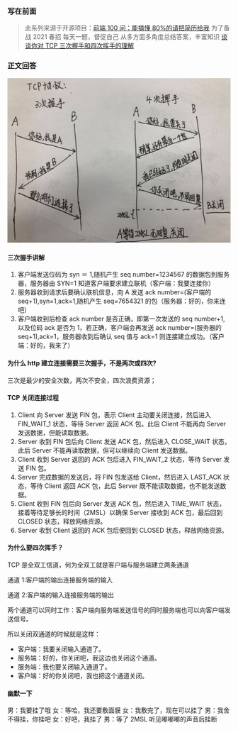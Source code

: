 ### 写在前面

> 此系列来源于开源项目：[前端 100 问：能搞懂 80%的请把简历给我](https://github.com/yygmind/blog/issues/43)
> 为了备战 2021 春招
> 每天一题，督促自己
> 从多方面多角度总结答案，丰富知识
> [谈谈你对 TCP 三次握手和四次挥手的理解](https://github.com/Advanced-Frontend/Daily-Interview-Question/issues/15)

### 正文回答

![q16-1](../img/q16-1.png)

#### 三次握手讲解

1. 客户端发送位码为 syn ＝ 1,随机产生 seq number=1234567 的数据包到服务器，服务器由 SYN=1 知道客户端要求建立联机（客户端：我要连接你）
2. 服务器收到请求后要确认联机信息，向 A 发送 ack number=(客户端的 seq+1),syn=1,ack=1,随机产生 seq=7654321 的包（服务器：好的，你来连吧）
3. 客户端收到后检查 ack number 是否正确，即第一次发送的 seq number+1,以及位码 ack 是否为 1，若正确，客户端会再发送 ack number=(服务器的 seq+1),ack=1，服务器收到后确认 seq 值与 ack=1 则连接建立成功。（客户端：好的，我来了）

#### 为什么 http 建立连接需要三次握手，不是两次或四次?

三次是最少的安全次数，两次不安全，四次浪费资源；

#### TCP 关闭连接过程

1. Client 向 Server 发送 FIN 包，表示 Client 主动要关闭连接，然后进入 FIN_WAIT_1 状态，等待 Server 返回 ACK 包。此后 Client 不能再向 Server 发送数据，但能读取数据。
2. Server 收到 FIN 包后向 Client 发送 ACK 包，然后进入 CLOSE_WAIT 状态，此后 Server 不能再读取数据，但可以继续向 Client 发送数据。
3. Client 收到 Server 返回的 ACK 包后进入 FIN_WAIT_2 状态，等待 Server 发送 FIN 包。
4. Server 完成数据的发送后，将 FIN 包发送给 Client，然后进入 LAST_ACK 状态，等待 Client 返回 ACK 包，此后 Server 既不能读取数据，也不能发送数据。
5. Client 收到 FIN 包后向 Server 发送 ACK 包，然后进入 TIME_WAIT 状态，接着等待足够长的时间（2MSL）以确保 Server 接收到 ACK 包，最后回到 CLOSED 状态，释放网络资源。
6. Server 收到 Client 返回的 ACK 包后便回到 CLOSED 状态，释放网络资源。

#### 为什么要四次挥手？

TCP 是全双工信道，何为全双工就是客户端与服务端建立两条通道

通道 1:客户端的输出连接服务端的输入

通道 2:客户端的输入连接服务端的输出

两个通道可以同时工作：客户端向服务端发送信号的同时服务端也可以向客户端发送信号。

所以关闭双通道的时候就是这样：

- 客户端：我要关闭输入通道了。
- 服务端：好的，你关闭吧，我这边也关闭这个通道。
- 服务端：我也要关闭输入通道了。
- 客户端：好的你关闭吧，我也把这个通道关闭。

#### 幽默一下

男：我要挂了哦
女：等哈，我还要敷面膜
女：我敷完了，现在可以挂了
男：我舍不得挂，你挂吧
女：好吧，我挂了
男：等了 2MSL 听见嘟嘟嘟的声音后挂断
